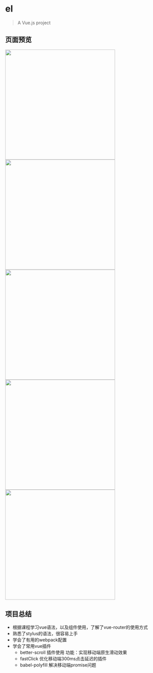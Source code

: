 # el

> A Vue.js project

## 页面预览

<img src="https://gitee.com/closeroop/el/raw/master/screenShoot/Screenshot_20181022-184152.jpg"  height=350 />
<img src="https://gitee.com/closeroop/el/raw/master/screenShoot/Screenshot_20181022-184431.jpg"  height=350 />
<img src="https://gitee.com/closeroop/el/raw/master/screenShoot/Screenshot_20181022-184248.jpg"  height=350 />
<img src="https://gitee.com/closeroop/el/raw/master/screenShoot/Screenshot_20181022-184242.jpg"  height=350 />
<img src="https://gitee.com/closeroop/el/raw/master/screenShoot/Screenshot_20181022-184330.jpg"  height=350 />

## 项目总结
  * 根据课程学习vue语法，以及组件使用，了解了vue-router的使用方式
  * 熟悉了stylus的语法，很容易上手
  * 学会了有用的webpack配置
  * 学会了常用vue插件
    - better-scroll 插件使用 功能：实现移动端原生滑动效果
    - fastClick 优化移动端300ms点击延迟的插件
    - babel-polyfill  解决移动端promise问题
